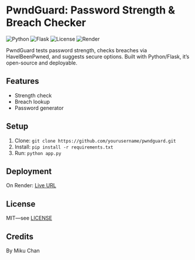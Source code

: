 # PwndGuard: Password Strength & Breach Checker

![Python](https://img.shields.io/badge/python-3.8%2B-blue)
![Flask](https://img.shields.io/badge/flask-2.3.3-green)
![License](https://img.shields.io/badge/license-MIT-yellow)
![Render](https://img.shields.io/badge/deployed-render-orange)

PwndGuard tests password strength, checks breaches via HaveIBeenPwned, and suggests secure options. Built with Python/Flask, it’s open-source and deployable.

## Features
- Strength check
- Breach lookup
- Password generator

## Setup
1. Clone: `git clone https://github.com/yourusername/pwndguard.git`
2. Install: `pip install -r requirements.txt`
3. Run: `python app.py`

## Deployment
On Render: [Live URL](#)

## License
MIT—see [LICENSE](LICENSE)

## Credits
By Miku Chan
